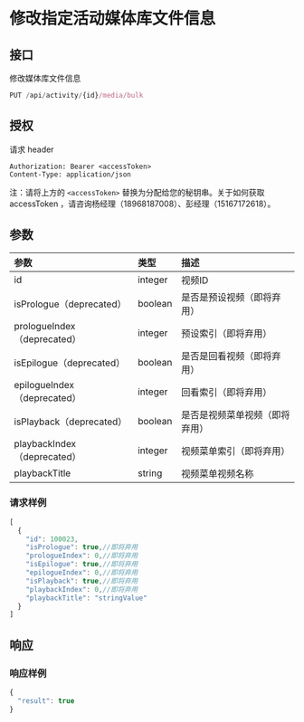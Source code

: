 # 修改指定活动媒体库文件信息

## 接口

修改媒体库文件信息

```javascript
PUT /api/activity/{id}/media/bulk
```

## 授权

请求 header

```text
Authorization: Bearer <accessToken>
Content-Type: application/json
```

注：请将上方的 `<accessToken>` 替换为分配给您的秘钥串。关于如何获取 accessToken ，请咨询杨经理（18968187008）、彭经理（15167172618）。

## 参数

| 参数 | 类型 | 描述 |
| :--- | :--- | :--- |
| id | integer | 视频ID |
| isPrologue（deprecated） | boolean | 是否是预设视频（即将弃用） |
| prologueIndex（deprecated） | integer | 预设索引（即将弃用） |
| isEpilogue（deprecated） | boolean | 是否是回看视频（即将弃用） |
| epilogueIndex（deprecated） | integer | 回看索引（即将弃用） |
| isPlayback（deprecated） | boolean | 是否是视频菜单视频（即将弃用） |
| playbackIndex（deprecated） | integer | 视频菜单索引（即将弃用） |
| playbackTitle | string | 视频菜单视频名称 |

### 请求样例

```javascript
[
  {
    "id": 100023,
    "isPrologue": true,//即将弃用
    "prologueIndex": 0,//即将弃用
    "isEpilogue": true,//即将弃用
    "epilogueIndex": 0,//即将弃用
    "isPlayback": true,//即将弃用
    "playbackIndex": 0,//即将弃用
    "playbackTitle": "stringValue"
  }
]
```

## 响应

### 响应样例

```javascript
{
  "result": true
}
```


